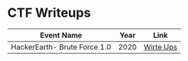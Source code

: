 # CTF Writeups
Event Name | Year |Link
----------|--------------|--------
HackerEarth- Brute Force 1.0 | 2020 | [Wirte Ups](/HackerEarth_2020/writeup.md)